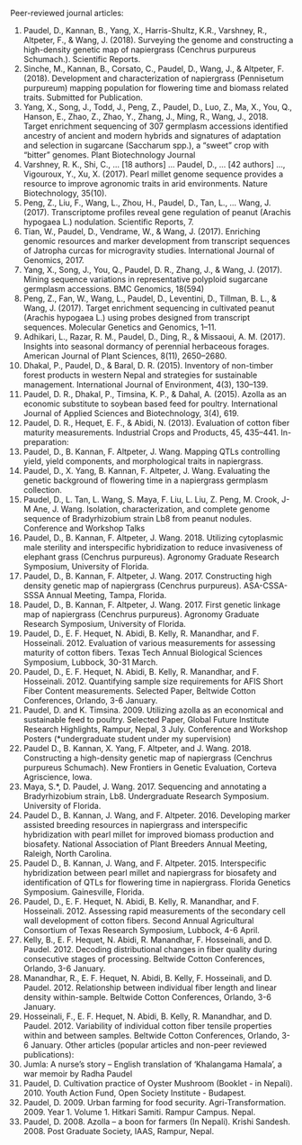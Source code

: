 Peer-reviewed journal articles:
1.	Paudel, D., Kannan, B., Yang, X., Harris-Shultz, K.R., Varshney, R., Altpeter, F., & Wang, J. (2018). Surveying the genome and constructing a high-density genetic map of napiergrass (Cenchrus purpureus Schumach.). Scientific Reports.
2.	Sinche, M., Kannan, B., Corsato, C., Paudel, D., Wang, J., & Altpeter, F. (2018). Development and characterization of napiergrass (Pennisetum purpureum) mapping population for flowering time and biomass related traits. Submitted for Publication.
3.	Yang, X., Song, J., Todd, J., Peng, Z., Paudel, D., Luo, Z., Ma, X., You, Q., Hanson, E., Zhao, Z., Zhao, Y., Zhang, J., Ming, R., Wang, J., 2018. Target enrichment sequencing of 307 germplasm accessions identified ancestry of ancient and modern hybrids and signatures of adaptation and selection in sugarcane (Saccharum spp.), a “sweet” crop with “bitter” genomes. Plant Biotechnology Journal
4.	Varshney, R. K., Shi, C., ... [18 authors] ... Paudel, D., ... [42 authors] ..., Vigouroux, Y., Xu, X. (2017). Pearl millet genome sequence provides a resource to improve agronomic traits in arid environments. Nature Biotechnology, 35(10).
5.	Peng, Z., Liu, F., Wang, L., Zhou, H., Paudel, D., Tan, L., … Wang, J. (2017). Transcriptome profiles reveal gene regulation of peanut (Arachis hypogaea L.) nodulation. Scientific Reports, 7. 
6.	Tian, W., Paudel, D., Vendrame, W., & Wang, J. (2017). Enriching genomic resources and marker development from transcript sequences of Jatropha curcas for microgravity studies. International Journal of Genomics, 2017. 
7.	Yang, X., Song, J., You, Q., Paudel, D. R., Zhang, J., & Wang, J. (2017). Mining sequence variations in representative polyploid sugarcane germplasm accessions. BMC Genomics, 18(594)
8.	Peng, Z., Fan, W., Wang, L., Paudel, D., Leventini, D., Tillman, B. L., & Wang, J. (2017). Target enrichment sequencing in cultivated peanut (Arachis hypogaea L.) using probes designed from transcript sequences. Molecular Genetics and Genomics, 1–11. 
9.	Adhikari, L., Razar, R. M., Paudel, D., Ding, R., & Missaoui, A. M. (2017). Insights into seasonal dormancy of perennial herbaceous forages. American Journal of Plant Sciences, 8(11), 2650–2680. 
10.	Dhakal, P., Paudel, D., & Baral, D. R. (2015). Inventory of non-timber forest products in western Nepal and strategies for sustainable management. International Journal of Environment, 4(3), 130–139. 
11.	Paudel, D. R., Dhakal, P., Timsina, K. P., & Dahal, A. (2015). Azolla as an economic substitute to soybean based feed for poultry. International Journal of Applied Sciences and Biotechnology, 3(4), 619.
12.	Paudel, D. R., Hequet, E. F., & Abidi, N. (2013). Evaluation of cotton fiber maturity measurements. Industrial Crops and Products, 45, 435–441.
In-preparation:
1.	Paudel, D., B. Kannan, F. Altpeter, J. Wang. Mapping QTLs controlling yield, yield components, and morphological traits in napiergrass. 
2.	Paudel, D., X. Yang, B. Kannan, F. Altpeter, J. Wang. Evaluating the genetic background of flowering time in a napiergrass germplasm collection.
3.	Paudel, D., L. Tan, L. Wang, S. Maya, F. Liu, L. Liu, Z. Peng, M. Crook, J-M Ane, J. Wang.  Isolation, characterization, and complete genome sequence of Bradyrhizobium strain Lb8 from peanut nodules.
Conference and Workshop Talks
1.	Paudel, D., B. Kannan, F. Altpeter, J. Wang. 2018. Utilizing cytoplasmic male sterility and interspecific hybridization to reduce invasiveness of elephant grass (Cenchrus purpureus). Agronomy Graduate Research Symposium, University of Florida.
2.	Paudel, D., B. Kannan, F. Altpeter, J. Wang. 2017. Constructing high density genetic map of napiergrass (Cenchrus purpureus). ASA-CSSA-SSSA Annual Meeting, Tampa, Florida.
3.	Paudel, D., B. Kannan, F. Altpeter, J. Wang. 2017. First genetic linkage map of napiergrass (Cenchrus purpureus). Agronomy Graduate Research Symposium, University of Florida.
4.	Paudel, D., E. F. Hequet, N. Abidi, B. Kelly, R. Manandhar, and F. Hosseinali. 2012. Evaluation of various measurements for assessing maturity of cotton fibers. Texas Tech Annual Biological Sciences Symposium, Lubbock, 30-31 March.
5.	Paudel, D., E. F. Hequet, N. Abidi, B. Kelly, R. Manandhar, and F. Hosseinali. 2012. Quantifying sample size requirements for AFIS Short Fiber Content measurements. Selected Paper, Beltwide Cotton Conferences, Orlando, 3-6 January.
6.	Paudel, D. and K. Timsina. 2009. Utilizing azolla as an economical and sustainable feed to poultry. Selected Paper, Global Future Institute Research Highlights, Rampur, Nepal, 3 July. 
Conference and Workshop Posters (*undergraduate student under my supervision)
1.	Paudel D., B. Kannan, X. Yang, F. Altpeter, and J. Wang. 2018. Constructing a high-density genetic map of napiergrass (Cenchrus purpureus Schumach). New Frontiers in Genetic Evaluation, Corteva Agriscience, Iowa.
2.	Maya, S.*, D. Paudel, J. Wang. 2017. Sequencing and annotating a Bradyrhizobium strain, Lb8. Undergraduate Research Symposium. University of Florida.
3.	Paudel D., B. Kannan, J. Wang, and F. Altpeter. 2016. Developing marker assisted breeding resources in napiergrass and interspecific hybridization with pearl millet for improved biomass production and biosafety. National Association of Plant Breeders Annual Meeting, Raleigh, North Carolina.
4.	Paudel D., B. Kannan, J. Wang, and F. Altpeter. 2015. Interspecific hybridization between pearl millet and napiergrass for biosafety and identification of QTLs for flowering time in napiergrass. Florida Genetics Symposium. Gainesville, Florida.
5.	Paudel, D., E. F. Hequet, N. Abidi, B. Kelly, R. Manandhar, and F. Hosseinali. 2012. Assessing rapid measurements of the secondary cell wall development of cotton fibers. Second Annual Agricultural Consortium of Texas Research Symposium, Lubbock, 4-6 April.
6.	Kelly, B., E. F. Hequet, N. Abidi, R. Manandhar, F. Hosseinali, and D. Paudel. 2012. Decoding distributional changes in fiber quality during consecutive stages of processing. Beltwide Cotton Conferences, Orlando, 3-6 January.
7.	Manandhar, R., E. F. Hequet, N. Abidi, B. Kelly, F. Hosseinali, and D. Paudel. 2012. Relationship between individual fiber length and linear density within-sample. Beltwide Cotton Conferences, Orlando, 3-6 January.
8.	Hosseinali, F., E. F. Hequet, N. Abidi, B. Kelly, R. Manandhar, and D. Paudel. 2012. Variability of individual cotton fiber tensile properties within and between samples. Beltwide Cotton Conferences, Orlando, 3-6 January.
Other articles (popular articles and non-peer reviewed publications):
1. Jumla: A nurse’s story – English translation of ‘Khalangama Hamala’, a war memoir by Radha Paudel
2. Paudel, D. Cultivation practice of Oyster Mushroom (Booklet - in Nepali). 2010. Youth Action Fund, Open Society Institute - Budapest.
3. Paudel, D. 2009. Urban farming for food security. Agri-Transformation. 2009. Year 1. Volume 1. Hitkari Samiti. Rampur Campus. Nepal.
4. Paudel, D. 2008. Azolla – a boon for farmers (In Nepali). Krishi Sandesh. 2008. Post Graduate Society, IAAS, Rampur, Nepal.
